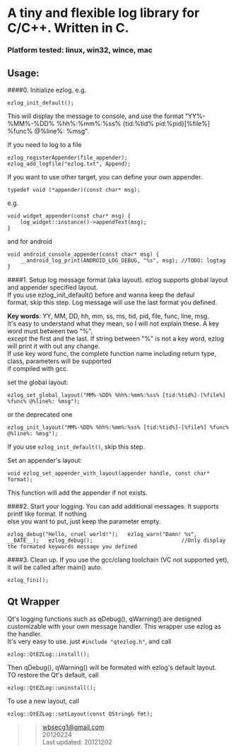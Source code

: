 # A tiny and flexible log library for C/C++. Written in C.

### Platform tested: linux, win32, wince, mac

## Usage:
####0.  Initialize ezlog. e.g.

    ezlog_init_default();

This will display the message to console, and use the format "YY%-%MM%-%DD% %hh%:%mm%:%ss% {tid:%tid% pid:%pid}[%file%] %func% @%line%: %msg".

If you need to log to a file

    ezlog_registerAppender(file_appender);
    ezlog_add_logfile("ezlog.txt", Append);

If you want to use other target, you can define your own appender.

    typedef void (*appender)(const char* msg);

e.g.

    void widget_appender(const char* msg) {
        log_widget::instance()->appendText(msg);
    }

and for android

    void android_console_appender(const char* msg) {
        __android_log_print(ANDROID_LOG_DEBUG, "%s", msg); //TODO: logtag
    }


####1. Setup log message format (aka layout).
ezlog supports global layout and appender specified layout.  
If you use ezlog_init_default() before and wanna keep the defaul  
format, skip this step. Log message will use the last format you defined.  

**Key words**: YY, MM, DD, hh, mm, ss, ms, tid, pid, file, func, line, msg.  
It's easy to understand what they mean, so I will not explain these. A key word must between two "%",  
except the first and the last. If string between "%" is not a key word, ezlog will print it with out any change.  
If use key word func, the complete function name including return type, class, parameters will be supported  
if compiled with gcc.  

set the global layout:  

    ezlog_set_global_layout("MM%-%DD% %hh%:%mm%:%ss% [tid:%tid%]-[%file%] %func% @%line%: %msg");

or the deprecated one  

    ezlog_init_layout("MM%-%DD% %hh%:%mm%:%ss% [tid:%tid%]-[%file%] %func% @%line%: %msg");


If you use `ezlog_init_default()`, skip this step.

Set an appender's layout:

    void ezlog_set_appender_with_layout(appender handle, const char* format);

This function will add the appender if not exists.


####2.  Start your logging. You can add additional messages. It supports printf like format. If nothing  
else you want to put, just keep the parameter empty.

`
    ezlog_debug("Hello, cruel world!");  
    ezlog_warn("Damn! %s", __DATE__);  
    ezlog_debug();                            //Only display the formated keywords message you defined  
`

####3. Clean up. If you use the gcc/clang toolchain (VC not supported yet), it will be called after main() auto.

    ezlog_fini();


## Qt Wrapper

Qt's logging functions such as qDebug(), qWarning() are designed customizable with your own message handler. This wrapper use ezlog as the handler.  
It's very easy to use. just `#include "qtezlog.h"`, and call

    ezlog::QtEZLog::install();

Then qDebug(), qWarning() will be formated with ezlog's default layout.  
TO restore the Qt's default, call

    ezlog::QtEZLog::uninstall();

To use a new layout, call

    ezlog::QtEZLog::setLayout(const QString& fmt);


>> wbsecg1@gmail.com  
>> 20120224  
>> Last updated: 20121202  
